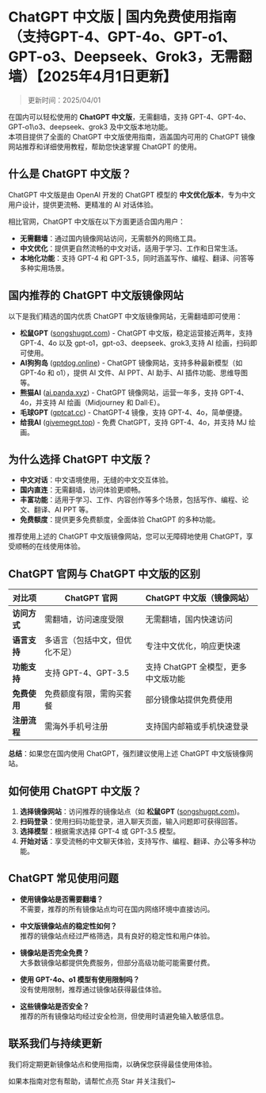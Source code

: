 # ChatGPT 中文版 | 国内免费使用指南（支持GPT-4、GPT-4o、GPT-o1、GPT-o3、Deepseek、Grok3，无需翻墙）【2025年4月1日更新】

> 更新时间：2025/04/01

在国内可以轻松使用的 **ChatGPT 中文版**，无需翻墙，支持 GPT-4、GPT-4o、GPT-o1\o3、deepseek、grok3 及中文版本地功能。  
本项目提供了全面的 ChatGPT 中文版使用指南，涵盖国内可用的 ChatGPT 镜像网站推荐和详细使用教程，帮助您快速掌握 ChatGPT 的使用。

## 什么是 ChatGPT 中文版？

ChatGPT 中文版是由 OpenAI 开发的 ChatGPT 模型的 **中文优化版本**，专为中文用户设计，提供更流畅、更精准的 AI 对话体验。

相比官网，ChatGPT 中文版在以下方面更适合国内用户：

- **无需翻墙**：通过国内镜像网站访问，无需额外的网络工具。
- **中文优化**：提供更自然流畅的中文对话，适用于学习、工作和日常生活。
- **本地化功能**：支持 GPT-4 和 GPT-3.5，同时涵盖写作、编程、翻译、问答等多种实用场景。

## 国内推荐的 ChatGPT 中文版镜像网站

以下是我们精选的国内优质 ChatGPT 中文版镜像网站，无需翻墙即可使用：

- **松鼠GPT** ([songshugpt.com](https://songshugpt.com)) - ChatGPT 中文版，稳定运营接近两年，支持 GPT-4、4o 以及 gpt-o1，gpt-o3、deepseek、grok3,支持 AI 绘画，扫码即可使用。
- **AI狗狗岛** ([gptdog.online](https://gptdog.online)) - ChatGPT 镜像网站，支持多种最新模型（如 GPT-4o 和 o1），提供 AI 文件、AI PPT、AI 助手、AI 插件功能、思维导图等。
- **熊猫AI** ([ai.panda.xyz](https://ai.panda.xyz)) - ChatGPT 镜像网站，运营一年多，支持 GPT-4、4o，并支持 AI 绘画（Midjourney 和 Dall·E）。
- **毛球GPT** ([gptcat.cc](https://gptcat.cc)) - ChatGPT-4 镜像，支持 GPT-4、4o，简单便捷。
- **给我AI** ([givemegpt.top](https://givemegpt.top)) - 免费 ChatGPT，支持 GPT-4、4o，并支持 MJ 绘画。

## 为什么选择 ChatGPT 中文版？

- **中文对话**：中文语境使用，无缝的中文交互体验。
- **国内直连**：无需翻墙，访问体验更顺畅。
- **丰富功能**：适用于学习、工作、内容创作等多个场景，包括写作、编程、论文、翻译、AI PPT 等。
- **免费额度**：提供更多免费额度，全面体验 ChatGPT 的多种功能。

推荐使用上述的 ChatGPT 中文版镜像网站，您可以无障碍地使用 ChatGPT，享受顺畅的在线使用体验。

## ChatGPT 官网与 ChatGPT 中文版的区别

| 对比项       | ChatGPT 官网                        | ChatGPT 中文版（镜像网站）        |
|--------------|-----------------------------------|----------------------------------|
| **访问方式**   | 需翻墙，访问速度受限               | 无需翻墙，国内快速访问            |
| **语言支持**   | 多语言（包括中文，但优化不足）      | 专注中文优化，响应更快速          |
| **功能支持**   | 支持 GPT-4、GPT-3.5               | 支持 ChatGPT 全模型，更多中文版功能 |
| **免费使用**   | 免费额度有限，需购买套餐           | 部分镜像站提供免费使用           |
| **注册流程**   | 需海外手机号注册                  | 支持国内邮箱或手机快速登录        |

**总结**：如果您在国内使用 ChatGPT，强烈建议使用上述 ChatGPT 中文版镜像网站。

## 如何使用 ChatGPT 中文版？

1. **选择镜像网站**：访问推荐的镜像站点（如 **松鼠GPT** ([songshugpt.com](https://songshugpt.com))。
2. **扫码登录**：使用扫码功能登录，进入聊天页面，输入问题即可获得回答。
3. **选择模型**：根据需求选择 GPT-4 或 GPT-3.5 模型。
4. **开始对话**：享受流畅的中文聊天体验，支持写作、编程、翻译、办公等多种功能。

## ChatGPT 常见使用问题

- **使用镜像站是否需要翻墙？**  
  不需要，推荐的所有镜像站点均可在国内网络环境中直接访问。

- **中文版镜像站点的稳定性如何？**  
  推荐的镜像站点经过严格筛选，具有良好的稳定性和用户体验。

- **镜像站是否完全免费？**  
  大多数镜像站都提供免费服务，但部分高级功能可能需要付费。

- **使用 GPT-4o、o1 模型有使用限制吗？**  
  没有使用限制，推荐通过镜像站获得最佳体验。

- **这些镜像站是否安全？**  
  推荐的所有镜像站均经过安全检测，但使用时请避免输入敏感信息。

## 联系我们与持续更新

我们将定期更新镜像站点和使用指南，以确保您获得最佳使用体验。

如果本指南对您有帮助，请帮忙点亮 Star 并关注我们~
```
